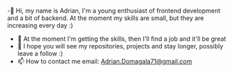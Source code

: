 -👋 Hi, my name is Adrian, I'm a young enthusiast of frontend development and a bit of backend. At the moment my skills are small, but they are increasing every day :)
- 👀 At the moment I'm getting the skills, then I'll find a job and it'll be great 
- 🌱 I hope you will see my repositories, projects and stay longer, possibly leave a follow :)
- 📫 How to contact me
email: Adrian.Domagala71@gmail.com
<!---
skqooobany/skqooobany is a ✨ special ✨ repository because its `README.md` (this file) appears on your GitHub profile.
You can click the Preview link to take a look at your changes.
--->

